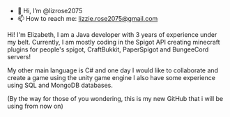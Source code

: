 - 👋 Hi, I’m @lizrose2075
- 📫 How to reach me: lizzie.rose2075@gmail.com

Hi! I'm Elizabeth, I am a Java developer with 3 years of experience under my belt. 
Currently, I am mostly coding in the Spigot API creating minecraft plugins for people's spigot, CraftBukkit, PaperSpigot and BungeeCord servers!

My other main language is C# and one day I would like to collaborate and create a game using the unity game engine
I also have some experience using SQL and MongoDB databases. 

(By the way for those of you wondering, this is my new GitHub that i will be using from now on)
